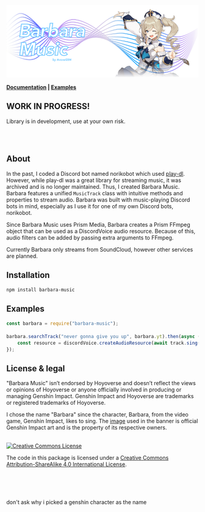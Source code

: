 <img src="./media/Banner.png">

<b>[Documentation](https://avoxel284.github.io/barbara) | [Examples](https://github.com/Avoxel284/barbara/examples)</b>

## WORK IN PROGRESS!

Library is in development, use at your own risk.

<br>
<br>

## About

In the past, I coded a Discord bot named norikobot which used [play-dl](https://github.com/play-dl/play-dl). However, while play-dl was a great library for streaming music, it was archived and is no longer maintained. Thus, I created Barbara Music. Barbara features a unified `MusicTrack` class with intuitive methods and properties to stream audio. Barbara was built with music-playing Discord bots in mind, especially as I use it for one of my own Discord bots, norikobot.

Since Barbara Music uses Prism Media, Barbara creates a Prism FFmpeg object that can be used as a DiscordVoice audio resource. Because of this, audio filters can be added by passing extra arguments to FFmpeg.

Currently Barbara only streams from SoundCloud, however other services are planned.

## Installation

```
npm install barbara-music
```

## Examples

```js
const barbara = require("barbara-music");

barbara.searchTrack("never gonna give you up", barbara.yt).then(async (track) => {
	const resource = discordVoice.createAudioResource(await track.sing());
});
```

## License & legal

"Barbara Music" isn’t endorsed by Hoyoverse and doesn’t reflect the views or opinions of Hoyoverse or anyone officially involved in producing or managing Genshin Impact. Genshin Impact and Hoyoverse are trademarks or registered trademarks of Hoyoverse.

I chose the name "Barbara" since the character, Barbara, from the video game, Genshin Impact, likes to sing. The [image](https://www.gensh.in/fileadmin/Database/Characters/Barbara/charPortrait_Barbara_XL.png) used in the banner is official Genshin Impact art and is the property of its respective owners.

<br>
<a rel="license" href="http://creativecommons.org/licenses/by-sa/4.0/"><img alt="Creative Commons License" style="border-width:0" src="https://i.creativecommons.org/l/by-sa/4.0/88x31.png" /></a>

The code in this package is licensed under a <a rel="license" href="http://creativecommons.org/licenses/by-sa/4.0/">Creative Commons Attribution-ShareAlike 4.0 International License</a>.

<br>
<br>
<br>
<br>
don't ask why i picked a genshin character as the name
